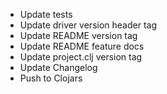   * Update tests
  * Update driver version header tag
  * Update README version tag
  * Update README feature docs
  * Update project.clj version tag
  * Update Changelog
  * Push to Clojars
